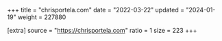 +++
title = "chrisportela.com"
date = "2022-03-22"
updated = "2024-01-19"
weight = 227880

[extra]
source = "https://chrisportela.com"
ratio = 1
size = 223
+++
